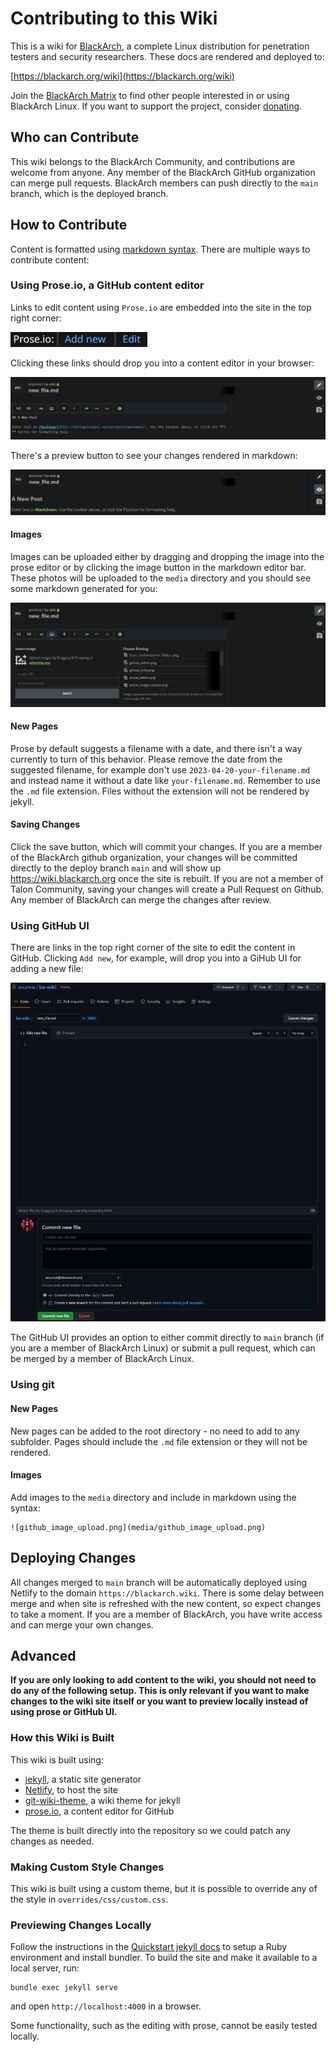 # Contributing to this Wiki
This is a wiki for [BlackArch](https://blackarch.org), a complete Linux distribution for penetration testers and security researchers. These docs are rendered and deployed to:

[https://blackarch.org/wiki](https://blackarch.org/wiki)

Join the [BlackArch Matrix](https://matrix.to/#/%23BlackArch:matrix.org) to find other people interested in or using BlackArch Linux. If you want to support the project, consider [donating](https://blackarch.org/donate.html).

## Who can Contribute
This wiki belongs to the BlackArch Community, and contributions are welcome from anyone. Any member of the BlackArch GitHub organization can merge pull requests. BlackArch members can push directly to the `main` branch, which is the deployed branch.

## How to Contribute
Content is formatted using [markdown syntax](https://www.markdownguide.org/basic-syntax/). There are multiple ways to contribute content:

### Using Prose.io, a GitHub content editor
Links to edit content using `Prose.io` are embedded into the site in the top right corner:

![screenshot of prose links](media/prose_links.png)

Clicking these links should drop you into a content editor in your browser:

![screenshot prose editor](media/prose_editor.png)

There's a preview button to see your changes rendered in markdown:

![screenshot prose preview](media/prose_preview.png)

#### Images
Images can be uploaded either by dragging and dropping the image into the prose editor or by clicking the image button in the markdown editor bar. These photos will be uploaded to the `media` directory and you should see some markdown generated for you:

![prose_image_upload.png](media/prose_image_upload.png)

#### New Pages
Prose by default suggests a filename with a date, and there isn't a way currently to turn of this behavior. Please remove the date from the suggested filename, for example don't use `2023-04-20-your-filename.md` and instead name it without a date like `your-filename.md`. Remember to use the `.md` file extension. Files without the extension will not be rendered by jekyll.

#### Saving Changes
Click the save button, which will commit your changes. If you are a member of the BlackArch github organization, your changes will be committed directly to the deploy branch `main` and will show up https://wiki.blackarch.org once the site is rebuilt. If you are not a member of Talon Community, saving your changes will create a Pull Request on Github. Any member of BlackArch can merge the changes after review.

### Using GitHub UI
There are links in the top right corner of the site to edit the content in GitHub. Clicking `Add new`, for example, will drop you into a GiHub UI for adding a new file:

![screenshot github editor](media/github_editor.png)


The GitHub UI provides an option to either commit directly to `main` branch (if you are a member of BlackArch Linux) or submit a pull request, which can be merged by a member of BlackArch Linux.

### Using git

#### New Pages
New pages can be added to the root directory - no need to add to any subfolder. Pages should include the `.md` file extension or they will not be rendered.

#### Images
Add images to the `media` directory and include in markdown using the syntax:

```
![github_image_upload.png](media/github_image_upload.png)
```

## Deploying Changes
All changes merged to `main` branch will be automatically deployed using Netlify to the domain `https://blackarch.wiki`. There is some delay between merge and when site is refreshed with the new content, so expect changes to take a moment. If you are a member of BlackArch, you have write access and can merge your own changes.

## Advanced
**If you are only looking to add content to the wiki, you should not need to do any of the following setup. This is only relevant if you want to make changes to the wiki site itself or you want to preview locally instead of using prose or GitHub UI.**

### How this Wiki is Built

This wiki is built using:
- [jekyll](https://jekyllrb.com/docs/), a static site generator
- [Netlify](https://www.netlify.com), to host the site
- [git-wiki-theme](https://github.com/Drassil/git-wiki-theme), a wiki theme for jekyll
- [prose.io](https://github.com/prose/prose), a content editor for GitHub

The theme is built directly into the repository so we could patch any changes as needed.

### Making Custom Style Changes
This wiki is built using a custom theme, but it is possible to override any of the style in `overrides/css/custom.css`.

### Previewing Changes Locally
Follow the instructions in the [Quickstart jekyll docs](https://jekyllrb.com/docs/) to setup a Ruby environment and install bundler.  To build the site and make it available to a local server, run:

```
bundle exec jekyll serve
```

and open `http://localhost:4000` in a browser.

Some functionality, such as the editing with prose, cannot be easily tested locally.
